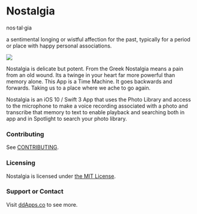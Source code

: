 # Nostalgia
nos·tal·gia

a sentimental longing or wistful affection for the past, typically for a period or place with happy personal associations.

![](art/screenshot/nostalgia03.gif?raw=true)

Nostalgia is delicate but potent. From the Greek Nostalgia means a pain from an old wound. Its a twinge in your heart far more powerful than memory alone. This App is a Time Machine. It goes backwards and forwards. Taking us to a place where we ache to go again. 

Nostalgia is an iOS 10 / Swift 3 App that uses the Photo Library and access to the microphone to make a voice recording associated with a photo and transcribe that memory to text to enable playback and searching both in app and in Spotlight to search your photo library.





### Contributing
See [CONTRIBUTING](CONTRIBUTING.md).

### Licensing
Nostalgia is licensed under [the MIT License](LICENSE).

### Support or Contact
Visit [ddApps.co](http://ddapps.co) to see more.
